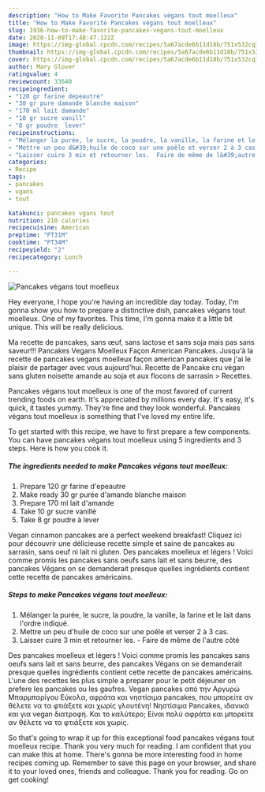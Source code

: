 ```yaml
---
description: "How to Make Favorite Pancakes végans tout moelleux"
title: "How to Make Favorite Pancakes végans tout moelleux"
slug: 1936-how-to-make-favorite-pancakes-vegans-tout-moelleux
date: 2020-11-09T17:48:47.122Z
image: https://img-global.cpcdn.com/recipes/5a67acde6b11d18b/751x532cq70/pancakes-vegans-tout-moelleux-photo-principale-de-la-recette.jpg
thumbnail: https://img-global.cpcdn.com/recipes/5a67acde6b11d18b/751x532cq70/pancakes-vegans-tout-moelleux-photo-principale-de-la-recette.jpg
cover: https://img-global.cpcdn.com/recipes/5a67acde6b11d18b/751x532cq70/pancakes-vegans-tout-moelleux-photo-principale-de-la-recette.jpg
author: Mary Glover
ratingvalue: 4
reviewcount: 33640
recipeingredient:
- "120 gr farine depeautre"
- "30 gr pure damande blanche maison"
- "170 ml lait damande"
- "10 gr sucre vanill"
- "8 gr poudre  lever"
recipeinstructions:
- "Mélanger la purée, le sucre, la poudre, la vanille, la farine et le lait dans l&#39;ordre indiqué."
- "Mettre un peu d&#39;huile de coco sur une poêle et verser 2 à 3 cas."
- "Laisser cuire 3 min et retourner les.  Faire de même de l&#39;autre côté"
categories:
- Recipe
tags:
- pancakes
- vgans
- tout

katakunci: pancakes vgans tout 
nutrition: 210 calories
recipecuisine: American
preptime: "PT31M"
cooktime: "PT34M"
recipeyield: "2"
recipecategory: Lunch

---
```



![Pancakes végans tout moelleux](https://img-global.cpcdn.com/recipes/5a67acde6b11d18b/751x532cq70/pancakes-vegans-tout-moelleux-photo-principale-de-la-recette.jpg)

Hey everyone, I hope you're having an incredible day today. Today, I'm gonna show you how to prepare a distinctive dish, pancakes végans tout moelleux. One of my favorites. This time, I'm gonna make it a little bit unique. This will be really delicious.

Ma recette de pancakes, sans œuf, sans lactose et sans soja mais pas sans saveur!!! Pancakes Vegans Moelleux Façon American Pancakes. Jusqu&#39;à la recette de pancakes vegans moelleux façon american pancakes que j&#39;ai le plaisir de partager avec vous aujourd&#39;hui. Recette de Pancake cru végan sans gluten noisette amande au soja et aux flocons de sarrasin &gt; Recettes.

Pancakes végans tout moelleux is one of the most favored of current trending foods on earth. It's appreciated by millions every day. It's easy, it's quick, it tastes yummy. They're fine and they look wonderful. Pancakes végans tout moelleux is something that I've loved my entire life.


To get started with this recipe, we have to first prepare a few components. You can have pancakes végans tout moelleux using 5 ingredients and 3 steps. Here is how you cook it.

<!--inarticleads1-->

##### The ingredients needed to make Pancakes végans tout moelleux:

1. Prepare 120 gr farine d&#39;epeautre
1. Make ready 30 gr purée d&#39;amande blanche maison
1. Prepare 170 ml lait d&#39;amande
1. Take 10 gr sucre vanillé
1. Take 8 gr poudre à lever


Vegan cinnamon pancakes are a perfect weekend breakfast! Cliquez ici pour découvrir une délicieuse recette simple et saine de pancakes au sarrasin, sans oeuf ni lait ni gluten. Des pancakes moelleux et légers ! Voici comme promis les pancakes sans oeufs sans lait et sans beurre, des pancakes Végans on se demanderait presque quelles ingrédients contient cette recette de pancakes américains. 

<!--inarticleads2-->

##### Steps to make Pancakes végans tout moelleux:

1. Mélanger la purée, le sucre, la poudre, la vanille, la farine et le lait dans l&#39;ordre indiqué.
1. Mettre un peu d&#39;huile de coco sur une poêle et verser 2 à 3 cas.
1. Laisser cuire 3 min et retourner les.  - Faire de même de l&#39;autre côté


Des pancakes moelleux et légers ! Voici comme promis les pancakes sans oeufs sans lait et sans beurre, des pancakes Végans on se demanderait presque quelles ingrédients contient cette recette de pancakes américains. L&#39;une des recettes les plus simple a preparer pour le petit déjeuner on prefere les pancakes ou les gaufres. Vegan pancakes από την Αργυρώ Μπαρμπαρίγου Εύκολα, αφράτα και νηστίσιμα pancakes, που μπορείτε αν θέλετε να τα φτιάξετε και χωρίς γλουτένη! Νηστίσιμα Pancakes, ιδανικά και για vegan διατροφή. Και το καλύτερο; Είναι πολύ αφράτα και μπορείτε αν θέλετε να τα φτιάξετε και χωρίς. 

So that's going to wrap it up for this exceptional food pancakes végans tout moelleux recipe. Thank you very much for reading. I am confident that you can make this at home. There's gonna be more interesting food in home recipes coming up. Remember to save this page on your browser, and share it to your loved ones, friends and colleague. Thank you for reading. Go on get cooking!
